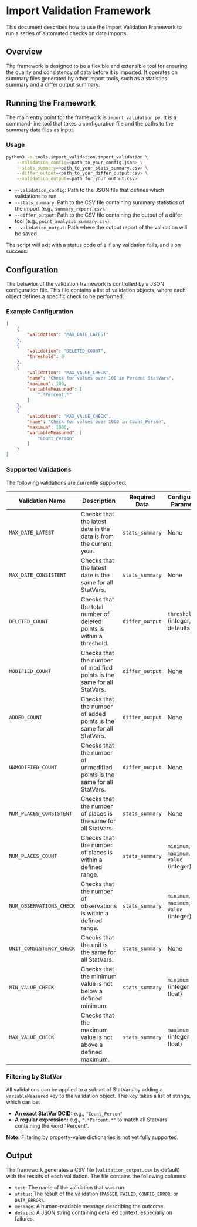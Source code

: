 # Import Validation Framework

This document describes how to use the Import Validation Framework to run a series of automated checks on data imports.

## Overview

The framework is designed to be a flexible and extensible tool for ensuring the quality and consistency of data before it is imported. It operates on summary files generated by other import tools, such as a statistics summary and a differ output summary.

## Running the Framework

The main entry point for the framework is `import_validation.py`. It is a command-line tool that takes a configuration file and the paths to the summary data files as input.

### Usage

```bash
python3 -m tools.import_validation.import_validation \
    --validation_config=<path_to_your_config.json> \
    --stats_summary=<path_to_your_stats_summary.csv> \
    --differ_output=<path_to_your_differ_output.csv> \
    --validation_output=<path_for_your_output.csv>
```

- `--validation_config`: Path to the JSON file that defines which validations to run.
- `--stats_summary`: Path to the CSV file containing summary statistics of the import (e.g., `summary_report.csv`).
- `--differ_output`: Path to the CSV file containing the output of a differ tool (e.g., `point_analysis_summary.csv`).
- `--validation_output`: Path where the output report of the validation will be saved.

The script will exit with a status code of `1` if any validation fails, and `0` on success.

## Configuration

The behavior of the validation framework is controlled by a JSON configuration file. This file contains a list of validation objects, where each object defines a specific check to be performed.

### Example Configuration

```json
[
    {
        "validation": "MAX_DATE_LATEST"
    },
    {
        "validation": "DELETED_COUNT",
        "threshold": 0
    },
    {
        "validation": "MAX_VALUE_CHECK",
        "name": "Check for values over 100 in Percent StatVars",
        "maximum": 100,
        "variableMeasured": [
            ".*Percent.*"
        ]
    },
    {
        "validation": "MAX_VALUE_CHECK",
        "name": "Check for values over 1000 in Count_Person",
        "maximum": 1000,
        "variableMeasured": [
            "Count_Person"
        ]
    }
]
```

### Supported Validations

The following validations are currently supported:

| Validation Name           | Description                                                              | Required Data     | Configuration Parameters                               |
| ------------------------- | ------------------------------------------------------------------------ | ----------------- | ------------------------------------------------------ |
| `MAX_DATE_LATEST`         | Checks that the latest date in the data is from the current year.        | `stats_summary`   | None                                                   |
| `MAX_DATE_CONSISTENT`     | Checks that the latest date is the same for all StatVars.                | `stats_summary`   | None                                                   |
| `DELETED_COUNT`           | Checks that the total number of deleted points is within a threshold.    | `differ_output`   | `threshold` (integer, defaults to 0)                   |
| `MODIFIED_COUNT`          | Checks that the number of modified points is the same for all StatVars.  | `differ_output`   | None                                                   |
| `ADDED_COUNT`             | Checks that the number of added points is the same for all StatVars.     | `differ_output`   | None                                                   |
| `UNMODIFIED_COUNT`        | Checks that the number of unmodified points is the same for all StatVars. | `differ_output`   | None                                                   |
| `NUM_PLACES_CONSISTENT`   | Checks that the number of places is the same for all StatVars.           | `stats_summary`   | None                                                   |
| `NUM_PLACES_COUNT`        | Checks that the number of places is within a defined range.              | `stats_summary`   | `minimum`, `maximum`, or `value` (integer)             |
| `NUM_OBSERVATIONS_CHECK`  | Checks that the number of observations is within a defined range.        | `stats_summary`   | `minimum`, `maximum`, or `value` (integer)             |
| `UNIT_CONSISTENCY_CHECK`  | Checks that the unit is the same for all StatVars.                       | `stats_summary`   | None                                                   |
| `MIN_VALUE_CHECK`         | Checks that the minimum value is not below a defined minimum.            | `stats_summary`   | `minimum` (integer or float)                           |
| `MAX_VALUE_CHECK`         | Checks that the maximum value is not above a defined maximum.            | `stats_summary`   | `maximum` (integer or float)                           |

### Filtering by StatVar

All validations can be applied to a subset of StatVars by adding a `variableMeasured` key to the validation object. This key takes a list of strings, which can be:

- **An exact StatVar DCID:** e.g., `"Count_Person"`
- **A regular expression:** e.g., `".*Percent.*"` to match all StatVars containing the word "Percent".

**Note:** Filtering by property-value dictionaries is not yet fully supported.

## Output

The framework generates a CSV file (`validation_output.csv` by default) with the results of each validation. The file contains the following columns:

- `test`: The name of the validation that was run.
- `status`: The result of the validation (`PASSED`, `FAILED`, `CONFIG_ERROR`, or `DATA_ERROR`).
- `message`: A human-readable message describing the outcome.
- `details`: A JSON string containing detailed context, especially on failures.
